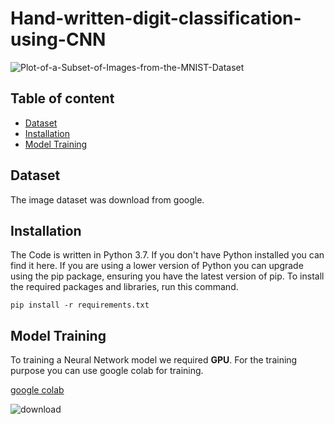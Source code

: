 # Hand-written-digit-classification-using-CNN

![Plot-of-a-Subset-of-Images-from-the-MNIST-Dataset](https://user-images.githubusercontent.com/46066018/86726105-e37c3300-c047-11ea-895d-845b650562f6.png)

## Table of content
- [Dataset](#Dataset)
- [Installation](#Installation)
- [Model Training](#Model-Training)


## Dataset
  The image dataset was download from google.

## Installation
 
 
The Code is written in Python 3.7. If you don't have Python installed you can find it here. If you are using a lower version of Python you can upgrade using the pip package, ensuring you have the latest version of pip. To install the required packages and libraries, run this command.

    pip install -r requirements.txt

## Model Training
   To training a Neural Network model we required **GPU**. For the training purpose you can use google colab for training.
   
   [google colab](https://colab.research.google.com/)
   
   
   ![download](https://user-images.githubusercontent.com/46066018/86727471-18d55080-c049-11ea-815a-7d51f9eabf41.jpeg)

